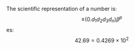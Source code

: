 The scientific representation of a number is:
$$
\pm (0.d_1d_2d_3d_n)\beta^p 
$$
es:
$$
42.69 = 0.4269 \times 10^2
$$
